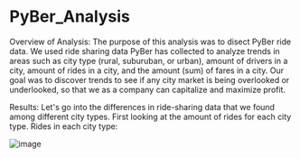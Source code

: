 # PyBer_Analysis
Overview of Analysis:
The purpose of this analysis was to disect PyBer ride data. We used ride sharing data PyBer has collected to analyze trends in areas such as city type (rural, suburuban, or urban), amount of drivers in a city, amount of rides in a city, and the amount (sum) of fares in a city. Our goal was to discover trends to see if any city market is being overlooked or underlooked, so that we as a company can capitalize and maximize profit.

Results:
Let's go into the differences in ride-sharing data that we found among different city types. First looking at the amount of rides for each city type.
  Rides in each city type:
  
![image](https://user-images.githubusercontent.com/112716673/194910550-701c2056-0710-458c-a422-5e153932f2a5.png)
